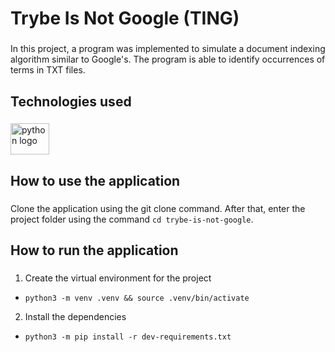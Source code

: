 <h1 align="left">Trybe Is Not Google (TING)</h1>

###

<p align="left">In this project, a program was implemented to simulate a document indexing algorithm similar to Google's. The program is able to identify occurrences of terms in TXT files.</p>

###

<h2 align="left">Technologies used</h2>

###

<div align="left">
  <img src="https://cdn.jsdelivr.net/gh/devicons/devicon/icons/python/python-original.svg" height="50" width="62" alt="python logo"  />
</div>

###

<h2 align="left">How to use the application</h2>

###

Clone the application using the git clone command. After that, enter the project folder using the command `cd trybe-is-not-google`.

###

<h2 align="left">How to run the application</h2>

###

1. Create the virtual environment for the project
 - `python3 -m venv .venv && source .venv/bin/activate`
 
2. Install the dependencies
- `python3 -m pip install -r dev-requirements.txt`
